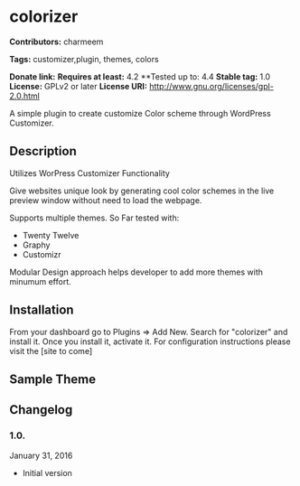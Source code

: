 # colorizer #
**Contributors:** charmeem

**Tags:** customizer,plugin, themes, colors

**Donate link:** 
**Requires at least:** 4.2
**Tested up to: 4.4
**Stable tag:** 1.0
**License:** GPLv2 or later
**License URI:** http://www.gnu.org/licenses/gpl-2.0.html

A simple plugin to create customize Color scheme through WordPress Customizer.


## Description ##

Utilizes WorPress Customizer Functionality

Give websites unique look by generating cool color schemes in the live preview window without need to load the webpage.

Supports multiple themes. So Far tested with:
* Twenty Twelve
* Graphy
* Customizr

Modular Design approach helps developer to add more themes with minumum effort.


## Installation ##

From your dashboard go to Plugins => Add New.
Search for "colorizer" and install it.
Once you install it, activate it.
For configuration instructions please visit the [site to come]


## Sample Theme ##


## Changelog ##

### 1.0. ###

January 31, 2016

* Initial version

